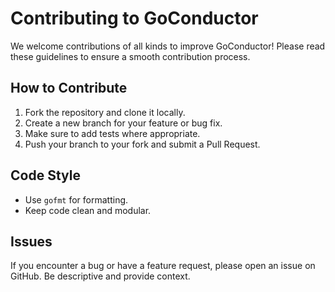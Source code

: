 # Contributing to GoConductor

We welcome contributions of all kinds to improve GoConductor! Please read these guidelines to ensure a smooth contribution process.

## How to Contribute

1. Fork the repository and clone it locally.
2. Create a new branch for your feature or bug fix.
3. Make sure to add tests where appropriate.
4. Push your branch to your fork and submit a Pull Request.

## Code Style

- Use `gofmt` for formatting.
- Keep code clean and modular.

## Issues

If you encounter a bug or have a feature request, please open an issue on GitHub. Be descriptive and provide context.
